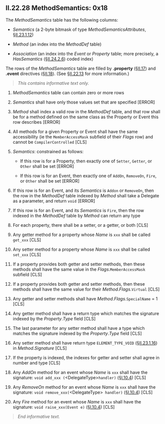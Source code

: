 ## II.22.28 MethodSemantics: 0x18

The _MethodSemantics_ table has the following columns:

 * _Semantics_ (a 2-byte bitmask of type _MethodSemanticsAttributes_, §[II.23.1.12](ii.23.1.12-flags-for-methodsemantics-methodsemanticsattributes.md))

 * _Method_ (an index into the _MethodDef_ table)

 * _Association_ (an index into the _Event_ or _Property_ table; more precisely, a _HasSemantics_ (§[II.24.2.6](ii.24.2.6-metadata-stream.md)) coded index)

The rows of the _MethodSemantics_ table are filled by **.property** (§[II.17](ii.17-defining-properties.md)) and **.event** directives (§[II.18](ii.18-defining-events.md)). (See §[II.22.13](ii.22.13-event-0x14.md) for more information.)

> _This contains informative text only._

 1. _MethodSemantics_ table can contain zero or more rows

 2. _Semantics_ shall have only those values set that are specified \[ERROR\]

 3. _Method_ shall index a valid row in the _MethodDef_ table, and that row shall be for a method defined on the same class as the Property or Event this row describes  \[ERROR\]

 4. All methods for a given Property or Event shall have the same accessibility (ie the `MemberAccessMask` subfield of their _Flags_ row) and cannot be `CompilerControlled` \[CLS\]

 5. _Semantics_: constrained as follows:

     * If this row is for a Property, then exactly one of `Setter`, `Getter`, or `Other` shall be set \[ERROR\]

     * If this row is for an Event, then exactly one of `AddOn`, `RemoveOn`, `Fire`, or `Other` shall be set \[ERROR\]

 6. If this row is for an Event, and its _Semantics_ is `Addon` or `RemoveOn`, then the row in the _MethodDef_ table indexed by _Method_ shall take a Delegate as a parameter, and return `void` \[ERROR\]

 7. If this row is for an Event, and its _Semantics_ is `Fire`, then the row indexed in the _MethodDef_ table by _Method_ can return any type

 8. For each property, there shall be a setter, or a getter, or both \[CLS\]

 9. Any getter method for a property whose _Name_ is `xxx` shall be called `get_xxx` \[CLS\]

 10. Any setter method for a property whose _Name_ is `xxx` shall be called `set_xxx` \[CLS\]

 11. If a property provides both getter and setter methods, then these methods shall have the same value in the _Flags_.`MemberAccessMask` subfield \[CLS]

 12. If a property provides both getter and setter methods, then these methods shall have the same value for their _Method_._Flags_.`Virtual` \[CLS\]

 13. Any getter and setter methods shall have _Method_._Flags_.`SpecialName` = 1 \[CLS\]

 14. Any getter method shall have a return type which matches the signature indexed by the _Property_._Type_ field \[CLS\]

 15. The last parameter for any setter method shall have a type which matches the signature indexed by the _Property_._Type_ field \[CLS\]

 16. Any setter method shall have return type `ELEMENT_TYPE_VOID` (§[II.23.1.16](ii.23.1.16-element-types-used-in-signatures.md)) in _Method_._Signature_ \[CLS\]

 17. If the property is indexed, the indexes for getter and setter shall agree in number and type \[CLS\]

 18. Any *AddOn* method for an event whose _Name_ is `xxx` shall have the signature: `void add_xxx (`\<DelegateType\>`handler)` (§[I.10.4](i.10.4-naming-patterns.md)) \[CLS\]

 19. Any *RemoveOn* method for an event whose _Name_ is `xxx` shall have the signature: `void remove_xxx(`\<DelegateType\>` handler)` (§[I.10.4](i.10.4-naming-patterns.md)) \[CLS\]

 20. Any *Fire* method for an event whose _Name_ is `xxx` shall have the signature: `void raise_xxx(Event e)` (§[I.10.4](i.10.4-naming-patterns.md)) \[CLS\]

> _End informative text._
